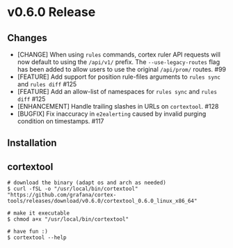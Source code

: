 # v0.6.0 Release

## Changes

* [CHANGE] When using `rules` commands, cortex ruler API requests will now default to using the `/api/v1/` prefix. The `--use-legacy-routes` flag has been added to allow users to use the original `/api/prom/` routes. #99
* [FEATURE] Add support for position rule-files arguments to `rules sync` and `rules diff` #125
* [FEATURE] Add an allow-list of namespaces for `rules sync` and `rules diff` #125
* [ENHANCEMENT] Handle trailing slashes in URLs on `cortextool`. #128
* [BUGFIX] Fix inaccuracy in `e2ealerting` caused by invalid purging condition on timestamps. #117

## Installation

## cortextool

```console
# download the binary (adapt os and arch as needed)
$ curl -fSL -o "/usr/local/bin/cortextool" "https://github.com/grafana/cortex-tools/releases/download/v0.6.0/cortextool_0.6.0_linux_x86_64"

# make it executable
$ chmod a+x "/usr/local/bin/cortextool"

# have fun :)
$ cortextool --help
```
